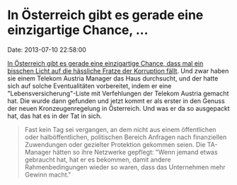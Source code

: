 In Österreich gibt es gerade eine einzigartige Chance, \...
===========================================================

Date: 2013-07-10 22:58:00

[In Österreich gibt es gerade eine einzigartige Chance, dass mal ein
bisschen Licht auf die hässliche Fratze der Korruption
fällt](http://www.heise.de/-1914418). Und zwar haben sie einem Telekom
Austria Manager das Haus durchsucht, und der hatte sich auf solche
Eventualitäten vorbereitet, indem er eine \"Lebensversicherung\"-Liste
mit Verfehlungen der Telekom Austria gemacht hat. Die wurde dann
gefunden und jetzt kommt er als erster in den Genuss der neuen
Kronzeugenregelung in Österreich. Und was er da so ausgepackt hat, das
hat es in der Tat in sich.

> Fast kein Tag sei vergangen, an dem nicht aus einem öffentlichen oder
> halböffentlichen, politischen Bereich Anfragen nach finanziellen
> Zuwendungen oder gezielter Protektion gekommen seien. Die TA-Manager
> hätten so ihre Netzwerke gepflegt: \"Wenn jemand etwas gebraucht hat,
> hat er es bekommen, damit andere Rahmenbedingungen wieder so waren,
> dass das Unternehmen mehr Gewinn macht.\"

